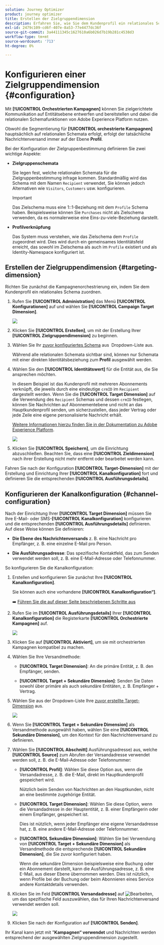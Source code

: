 ```yaml
---
solution: Journey Optimizer
product: journey optimizer
title: Erstellen der Zielgruppendimension
description: Erfahren Sie, wie Sie dem Kundenprofil ein relationales Schema zuordnen.
exl-id: 2479c109-cd6f-407e-8a53-77e4477dc36f
source-git-commit: 3a44111345c1627610a6b026d7b19b281c4538d3
workflow-type: tm+mt
source-wordcount: '713'
ht-degree: 0%

---
```



# Konfigurieren einer Zielgruppendimension {#configuration}

Mit **[!UICONTROL Orchestrierten Kampagnen]** können Sie zielgerichtete Kommunikation auf Entitätsebene entwerfen und bereitstellen und dabei die relationalen Schemafunktionen von Adobe Experience Platform nutzen.

Obwohl die Segmentierung für **[!UICONTROL orchestrierte Kampagnen]** hauptsächlich auf relationalen Schemata erfolgt, erfolgt der tatsächliche Nachrichtenversand immer auf der Ebene **Profil**.

Bei der Konfiguration der Zielgruppenbestimmung definieren Sie zwei wichtige Aspekte:

* **Zielgruppenschemata**

  Sie legen fest, welche relationalen Schemata für die Zielgruppenbestimmung infrage kommen. Standardmäßig wird das Schema mit dem Namen `Recipient` verwendet, Sie können jedoch Alternativen wie `Visitors`, `Customers` usw. konfigurieren.

  >[!IMPORTANT]
  >
  > Das Zielschema muss eine 1::1-Beziehung mit dem `Profile` Schema haben. Beispielsweise können Sie `Purchases` nicht als Zielschema verwenden, da es normalerweise eine Eins-zu-viele-Beziehung darstellt.

* **Profilverknüpfung**

  Das System muss verstehen, wie das Zielschema dem `Profile` zugeordnet wird. Dies wird durch ein gemeinsames Identitätsfeld erreicht, das sowohl im Zielschema als auch im `Profile` existiert und als Identity-Namespace konfiguriert ist.

## Erstellen der Zielgruppendimension {#targeting-dimension}

Richten Sie zunächst die Kampagnenorchestrierung ein, indem Sie dem Kundenprofil ein relationales Schema zuordnen.

1. Rufen Sie **[!UICONTROL Administration]** das Menü **[!UICONTROL Konfigurationen]** auf und wählen Sie **[!UICONTROL Campaign Target Dimension]**.

   ![](assets/target-dimension-1.png)

1. Klicken Sie **[!UICONTROL Erstellen]**, um mit der Erstellung Ihrer **[!UICONTROL Zielgruppendimension]** zu beginnen.

1. Wählen Sie Ihr [zuvor konfiguriertes Schema](gs-schemas.md) aus &#x200B; Dropdown-Liste aus.

   Während alle relationalen Schemata sichtbar sind, können nur Schemata mit einer direkten Identitätsbeziehung zum **Profil** ausgewählt werden.

1. Wählen Sie den **[!UICONTROL Identitätswert]** für die Entität aus, die Sie ansprechen möchten.

   In diesem Beispiel ist das Kundenprofil mit mehreren Abonnements verknüpft, die jeweils durch eine eindeutige `crmID` im `Recipient` dargestellt werden. Wenn Sie die **[!UICONTROL Target Dimension]** auf die Verwendung des `Recipient` Schemas und dessen `crmID` festlegen, können Sie Nachrichten auf Abonnementebene und nicht an das Hauptkundenprofil senden, um sicherzustellen, dass jeder Vertrag oder jede Zeile eine eigene personalisierte Nachricht erhält.

   [Weitere Informationen hierzu finden Sie in der Dokumentation zu Adobe Experience Platform](https://experienceleague.adobe.com/de/docs/experience-platform/xdm/schema/composition#identity).

   ![](assets/target-dimension-2.png)

1. Klicken Sie **[!UICONTROL Speichern]**, um die Einrichtung abzuschließen. Beachten Sie, dass eine **[!UICONTROL Zieldimension]** nach ihrer Erstellung nicht mehr entfernt oder bearbeitet werden kann.

Fahren Sie nach der Konfiguration **[!UICONTROL Target-Dimension]** mit der Erstellung und Einrichtung Ihrer **[!UICONTROL Kanalkonfiguration]** fort und definieren Sie die entsprechenden **[!UICONTROL Ausführungsdetails]**.

## Konfigurieren der Kanalkonfiguration {#channel-configuration}

Nach der Einrichtung Ihrer **[!UICONTROL Target Dimension]** müssen Sie Ihre E-Mail- oder SMS-**[!UICONTROL Kanalkonfiguration]** konfigurieren und die entsprechenden **[!UICONTROL Ausführungsdetails]** definieren. Auf diese Weise können Sie definieren:

* **Die Ebene des Nachrichtenversands** z. B. eine Nachricht pro Empfänger, z. B. eine einzelne E-Mail pro Person.

* **Die Ausführungsadresse**: Das spezifische Kontaktfeld, das zum Senden verwendet werden soll, z. B. eine E-Mail-Adresse oder Telefonnummer.

So konfigurieren Sie die Kanalkonfiguration:

1. Erstellen und konfigurieren Sie zunächst Ihre **[!UICONTROL Kanalkonfiguration]**.

   Sie können auch eine vorhandene **[!UICONTROL Kanalkonfiguration“]**.

   ➡️ [Führen Sie die auf dieser Seite beschriebenen Schritte aus](../email/surface-personalization.md)

1. Rufen Sie im **[!UICONTROL Ausführungsdetails]** Ihrer **[!UICONTROL Kanalkonfiguration]** die Registerkarte **[!UICONTROL Orchestrierte Kampagnen]** auf.

   ![](assets/target-dimension-3.png)

1. Klicken Sie auf **[!UICONTROL Aktiviert]**, um sie mit orchestrierten Kampagnen kompatibel zu machen.

1. Wählen Sie Ihre Versandmethode:

   * **[!UICONTROL Target Dimension]**: An die primäre Entität, z. B. den Empfänger, senden.

   * **[!UICONTROL Target + Sekundäre Dimension]**: Senden Sie Daten sowohl über primäre als auch sekundäre Entitäten, z. B. Empfänger + Vertrag.

1. Wählen Sie aus der Dropdown-Liste Ihre [zuvor erstellte Target-Dimension](#targeting-dimension) aus.

   ![](assets/target-dimension-4.png)

1. Wenn Sie **[!UICONTROL Target + Sekundäre Dimension]** als Versandmethode ausgewählt haben, wählen Sie eine **[!UICONTROL Sekundäre Dimension]**, um den Kontext für den Nachrichtenversand zu definieren.

1. Wählen Sie **[!UICONTROL Abschnitt]** Ausführungsadresse) aus, welche **[!UICONTROL Source]** zum Abrufen der Versandadresse verwendet werden soll, z. B. die E-Mail-Adresse oder Telefonnummer:

   * **[!UICONTROL Profil]**: Wählen Sie diese Option aus, wenn die Versandadresse, z. B. die E-Mail, direkt im Hauptkundenprofil gespeichert wird.

     Nützlich beim Senden von Nachrichten an den Hauptkunden, nicht an eine bestimmte zugehörige Entität.

   * **[!UICONTROL Target Dimension]**: Wählen Sie diese Option, wenn die Versandadresse in der Hauptentität, z. B. einer Empfängerin oder einem Empfänger, gespeichert ist.

     Dies ist nützlich, wenn jeder Empfänger eine eigene Versandadresse hat, z. B. eine andere E-Mail-Adresse oder Telefonnummer.

   * **[!UICONTROL Sekundäre Dimension]**: Wählen Sie bei Verwendung von **[!UICONTROL Target + Sekundäre Dimension]** als Versandmethode die entsprechende **[!UICONTROL Sekundäre Dimension]**, die Sie zuvor konfiguriert haben.

     Wenn die sekundäre Dimension beispielsweise eine Buchung oder ein Abonnement darstellt, kann die Ausführungsadresse, z. B. eine E-Mail, aus dieser Ebene übernommen werden. Dies ist nützlich, wenn Profile bei der Buchung oder beim Abonnieren eines Service andere Kontaktdetails verwenden.

1. Klicken Sie im Feld **[!UICONTROL Versandadresse]** auf ![Bearbeiten](assets/do-not-localize/edit.svg), um das spezifische Feld auszuwählen, das für Ihren Nachrichtenversand verwendet werden soll.

   ![](assets/target-dimension-4.png)

1. Klicken Sie nach der Konfiguration auf **[!UICONTROL Senden]**.

Ihr Kanal kann jetzt mit &quot;**Kampagnen“ verwendet** und Nachrichten werden entsprechend der ausgewählten Zielgruppendimension zugestellt.
